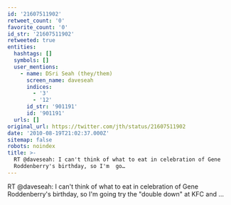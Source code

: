 ```yaml
---
id: '21607511902'
retweet_count: '0'
favorite_count: '0'
id_str: '21607511902'
retweeted: true
entities:
  hashtags: []
  symbols: []
  user_mentions:
    - name: DSri Seah (they/them)
      screen_name: daveseah
      indices:
        - '3'
        - '12'
      id_str: '901191'
      id: '901191'
  urls: []
original_url: https://twitter.com/jth/status/21607511902
date: '2010-08-19T21:02:37.000Z'
sitemap: false
robots: noindex
title: >-
  RT @daveseah: I can't think of what to eat in celebration of Gene
  Roddenberry's birthday, so I'm  go…
---
```


RT @daveseah: I can't think of what to eat in celebration of Gene Roddenberry's birthday, so I'm  going try the "double down" at KFC and ...